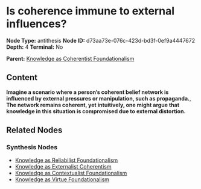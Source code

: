 # Is coherence immune to external influences?

**Node Type:** antithesis
**Node ID:** d73aa73e-076c-423d-bd3f-0ef9a4447672
**Depth:** 4
**Terminal:** No

**Parent:** [Knowledge as Coherentist Foundationalism](knowledge-as-coherentist-foundationalism-synthesis-16b0f1c6-29a8-488a-8c57-de6ca566020f.md)

## Content

**Imagine a scenario where a person’s coherent belief network is influenced by external pressures or manipulation, such as propaganda.**, **The network remains coherent, yet intuitively, one might argue that knowledge in this situation is compromised due to external distortion.**

## Related Nodes

### Synthesis Nodes

- [Knowledge as Reliabilist Foundationalism](knowledge-as-reliabilist-foundationalism-synthesis-2b5003b9-9492-4b3d-a709-c57f458c8295.md)
- [Knowledge as Externalist Coherentism](knowledge-as-externalist-coherentism-synthesis-15ae8276-95d1-4f07-b91c-31ebacfeb176.md)
- [Knowledge as Contextualist Foundationalism](knowledge-as-contextualist-foundationalism-synthesis-9a81604f-e97f-4bea-93fb-2c465c1bc1c4.md)
- [Knowledge as Virtue Foundationalism](knowledge-as-virtue-foundationalism-synthesis-ff1dfd79-c6c8-4ec1-98b1-60e7840e1443.md)
